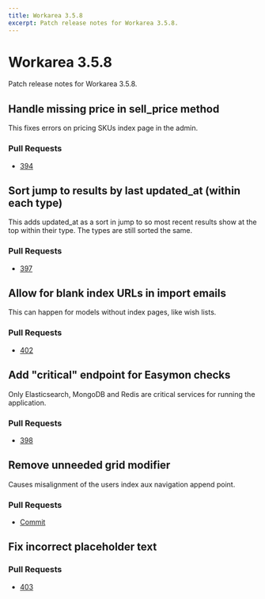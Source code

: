 ```yaml
---
title: Workarea 3.5.8
excerpt: Patch release notes for Workarea 3.5.8.
---
```


# Workarea 3.5.8

Patch release notes for Workarea 3.5.8.

## Handle missing price in sell_price method

This fixes errors on pricing SKUs index page in the admin.

### Pull Requests

- [394](https://github.com/workarea-commerce/workarea/pull/394)

## Sort jump to results by last updated_at (within each type)

This adds updated_at as a sort in jump to so most recent results show at
the top within their type. The types are still sorted the same.

### Pull Requests

- [397](https://github.com/workarea-commerce/workarea/pull/397)


## Allow for blank index URLs in import emails

This can happen for models without index pages, like wish lists.

### Pull Requests

- [402](https://github.com/workarea-commerce/workarea/pull/402)

## Add "critical" endpoint for Easymon checks

Only Elasticsearch, MongoDB and Redis are critical services for running
the application.

### Pull Requests

- [398](https://github.com/workarea-commerce/workarea/pull/398)

## Remove unneeded grid modifier

Causes misalignment of the users index aux navigation append point.

### Pull Requests

- [Commit](https://github.com/workarea-commerce/workarea/commit/7a716f7b3b93b2f4ee2174bec2c260b630db7bb6)

## Fix incorrect placeholder text

### Pull Requests

- [403](https://github.com/workarea-commerce/workarea/pull/403)
